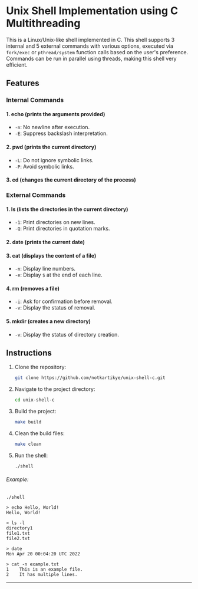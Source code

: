 # Unix Shell Implementation using C Multithreading

This is a Linux/Unix-like shell implemented in C. This shell supports 3 internal and 5 external commands with various options, executed via `fork/exec` or `pthread/system` function calls based on the user's preference. Commands can be run in parallel using threads, making this shell very efficient.

## Features

### Internal Commands

#### 1. echo (prints the arguments provided)
  - `-n`: No newline after execution.
  - `-E`: Suppress backslash interpretation.

#### 2. pwd (prints the current directory)
- `-L`: Do not ignore symbolic links.
- `-P`: Avoid symbolic links.

#### 3. cd (changes the current directory of the process)

### External Commands

#### 1. ls (lists the directories in the current directory)
- `-1`: Print directories on new lines.
- `-Q`: Print directories in quotation marks.

#### 2. date (prints the current date)

#### 3. cat (displays the content of a file)
- `-n`: Display line numbers.
- `-e`: Display `$` at the end of each line.

#### 4. rm (removes a file)
- `-i`: Ask for confirmation before removal.
- `-v`: Display the status of removal.

#### 5. mkdir (creates a new directory)
  - `-v`: Display the status of directory creation.

## Instructions
1. Clone the repository:

    ```bash
    git clone https://github.com/notkartikye/unix-shell-c.git
    ```

2. Navigate to the project directory:
    ```bash
    cd unix-shell-c
    ```
3. Build the project:
    ```bash
    make build
    ```
4. Clean the build files:
    ```bash
    make clean
    ```
5. Run the shell:
    ```bash
    ./shell
    ```

###### Example:
```
./shell

> echo Hello, World!
Hello, World!

> ls -l
directory1
file1.txt
file2.txt

> date
Mon Apr 20 00:04:20 UTC 2022

> cat -n example.txt
1    This is an example file.
2    It has multiple lines.
```

---
